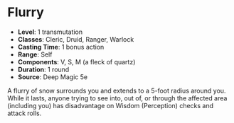 # Flurry

- **Level**: 1 transmutation
- **Classes**: Cleric, Druid, Ranger, Warlock
- **Casting Time**: 1 bonus action
- **Range**: Self
- **Components**: V, S, M (a fleck of quartz)
- **Duration**: 1 round
- **Source**: Deep Magic 5e

A flurry of snow surrounds you and extends to a 5-foot radius around you. While it lasts, anyone trying to see into, out of, or through the affected area (including you) has disadvantage on Wisdom (Perception) checks and attack rolls.


